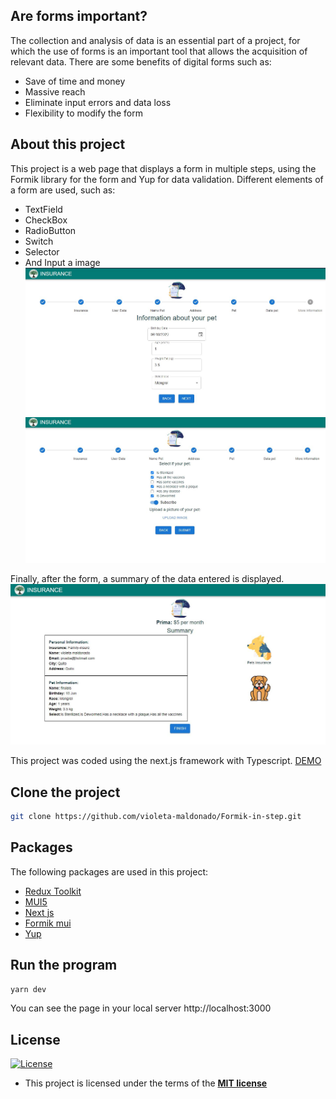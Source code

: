 ## Are forms important?
The collection and analysis of data is an essential part of a project, for which the use of forms is an important tool that allows the acquisition of relevant data.
There are some benefits of digital forms such as:
 - Save of time and money
 - Massive reach
 - Eliminate input errors and data loss
 - Flexibility to modify the form

## About this project
This project is a web page that displays a form in multiple steps, using the Formik library for the form and Yup for data validation. Different elements of a form are used, such as:
 - TextField
 - CheckBox
 - RadioButton
 - Switch
 - Selector
 - And Input a image
[<img src="public/PageImage1.JPG" width="600"/>](public/PageImage1.JPG)
[<img src="public/PageImage2.JPG" width="600"/>](public/PageImage2.JPG)

Finally, after the form, a summary of the data entered is displayed.
[<img src="public/PageImage3.JPG" width="600"/>](public/PageImage3.JPG)

This project was coded using the next.js framework with Typescript. [DEMO](https://formik-in-step.vercel.app/)

## Clone the project 
```sh
git clone https://github.com/violeta-maldonado/Formik-in-step.git
```
## Packages
The following packages are used in this project:
- [Redux Toolkit](https://redux-toolkit.js.org/)
- [MUI5](https://mui.com/getting-started/installation/)
- [Next js](https://nextjs.org/docs)
- [Formik mui](https://github.com/stackworx/formik-mui)
- [Yup](https://www.npmjs.com/package/yup)


## Run the program

```sh
yarn dev
```

You can see the page in your local server http://localhost:3000

## License

[![License](http://img.shields.io/:license-mit-blue.svg?style=flat-square)](http://badges.mit-license.org)

- This project is licensed under the terms of the **[MIT license](LICENSE)**